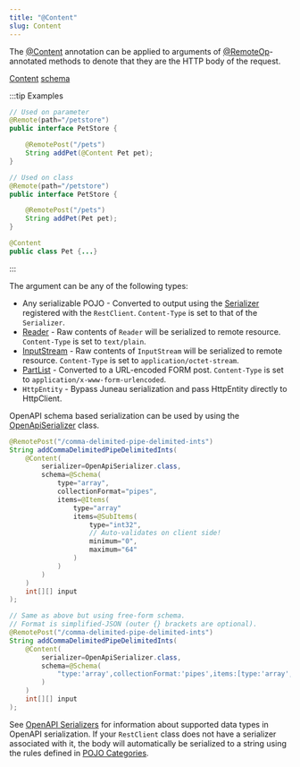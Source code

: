 ```yaml
---
title: "@Content"
slug: Content
---
```


The <a href="/site/apidocs/org/apache/juneau/http/annotation/Content.html" target="_blank">@Content</a> annotation can be applied to arguments of
<a href="/site/apidocs/org/apache/juneau/http/remote/RemoteOp.html" target="_blank">@RemoteOp</a>-annotated methods to denote that they are the HTTP body of the request.

<tree>
<node-0><java-annotation><a href="/site/apidocs/org/apache/juneau/http/annotation/Content.html" target="_blank">Content</a></java-annotation></node-0>
<node-1><java-method-annotation><a href="/site/apidocs/org/apache/juneau/http/annotation/Content.html#schema()" target="_blank">schema</a></java-method-annotation></node-1>
</tree>

:::tip Examples
```java
// Used on parameter
@Remote(path="/petstore")
public interface PetStore {

    @RemotePost("/pets")
    String addPet(@Content Pet pet);
}
```

```java
// Used on class
@Remote(path="/petstore")
public interface PetStore {

    @RemotePost("/pets")
    String addPet(Pet pet);
}

@Content
public class Pet {...}
```
:::

The argument can be any of the following types:

- Any serializable POJO - Converted to output using the <a href="/site/apidocs/org/apache/juneau/serializer/Serializer.html" target="_blank">Serializer</a> registered with the `RestClient`. `Content-Type` is set to that of the `Serializer`.
- <a href="https://docs.oracle.com/en/java/javase/17/docs/api/java.base/java/io/Reader.html" target="_blank">Reader</a> - Raw contents of `Reader` will be serialized to remote resource. `Content-Type` is set to `text/plain`.
- <a href="https://docs.oracle.com/en/java/javase/17/docs/api/java.base/java/io/InputStream.html" target="_blank">InputStream</a> - Raw contents of `InputStream` will be serialized to remote resource. `Content-Type` is set to `application/octet-stream`.
- <a href="/site/apidocs/org/apache/juneau/http/part/PartList.html" target="_blank">PartList</a> - Converted to a URL-encoded FORM post. `Content-Type` is set to `application/x-www-form-urlencoded`.
- `HttpEntity` - Bypass Juneau serialization and pass HttpEntity directly to HttpClient.

OpenAPI schema based serialization can be used by using the <a href="/site/apidocs/org/apache/juneau/oapi/OpenApiSerializer.html" target="_blank">OpenApiSerializer</a> class.

```java
@RemotePost("/comma-delimited-pipe-delimited-ints")
String addCommaDelimitedPipeDelimitedInts(
    @Content(
        serializer=OpenApiSerializer.class,
        schema=@Schema(
            type="array",
            collectionFormat="pipes",
            items=@Items(
                type="array"
                items=@SubItems(
                    type="int32",
                    // Auto-validates on client side!
                    minimum="0",
                    maximum="64"
                )
            )
        )
    )
    int[][] input
);
```

```java
// Same as above but using free-form schema.
// Format is simplified-JSON (outer {} brackets are optional).
@RemotePost("/comma-delimited-pipe-delimited-ints")
String addCommaDelimitedPipeDelimitedInts(
    @Content(
        serializer=OpenApiSerializer.class,
        schema=@Schema(
            "type:'array',collectionFormat:'pipes',items:[type:'array',items:[type:'int32',minimum:0,maximum:64]]"
        )
    )
    int[][] input
);
```

See [OpenAPI Serializers](/docs/topics/OpenApiSerializers) for information about supported data types in OpenAPI serialization.
If your `RestClient` class does not have a serializer associated with it, the body will automatically be serialized to a
string using the rules defined in [POJO Categories](/docs/topics/PojoCategories).